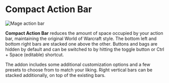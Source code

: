 # Compact Action Bar

![Mage action bar](https://media.forgecdn.net/attachments/318/360/examplemage.png)

**Compact Action Bar** reduces the amount of space occupied by your action bar, maintaining the original World of Warcraft style. The bottom left and bottom right bars are stacked one above the other. Buttons and bags are hidden by default and can be switched to by hitting the toggle button or Ctrl + Space (editable) shortcut.

The addon includes some additional customization options and a few presets to choose from to match your liking. Right vertical bars can be stacked additionally, on top of the existing bars.
